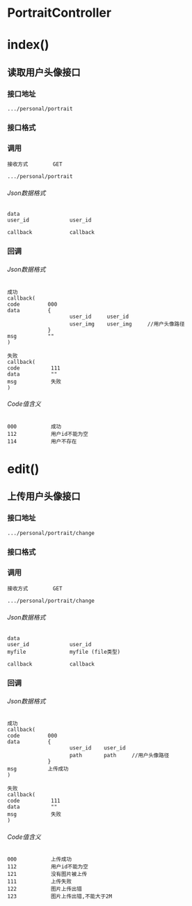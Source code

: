 # PortraitController #
# index() #
## 读取用户头像接口


### 接口地址


```
.../personal/portrait
```

### 接口格式

### 调用

```
接收方式        GET
```

```
.../personal/portrait
```

###### Json数据格式
```
data
user_id             user_id

callback            callback
```

### 回调
###### Json数据格式

```
成功
callback(
code         000
data         {
                    user_id     user_id
                    user_img    user_img     //用户头像路径
             }
msg          ""
)
```

```
失败
callback(
code          111
data          ""
msg           失败
)
```

###### Code值含义

```
000           成功
112           用户id不能为空
114           用户不存在
```
# edit() #
## 上传用户头像接口


### 接口地址


```
.../personal/portrait/change
```

### 接口格式

### 调用

```
接收方式        GET
```

```
.../personal/portrait/change
```

###### Json数据格式
```
data
user_id             user_id
myfile              myfile (file类型)

callback            callback
```

### 回调
###### Json数据格式

```
成功
callback(
code         000
data         {
                    user_id    user_id  
                    path       path     //用户头像路径
             }
msg          上传成功
)
```

```
失败
callback(
code          111
data          ""
msg           失败
)
```

###### Code值含义

```
000           上传成功
112           用户id不能为空
121           没有图片被上传
111           上传失败
122           图片上传出错
123           图片上传出错,不能大于2M
```